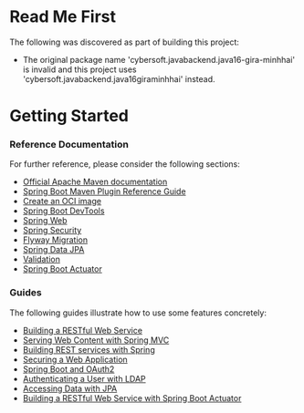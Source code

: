 # Read Me First
The following was discovered as part of building this project:

* The original package name 'cybersoft.javabackend.java16-gira-minhhai' is invalid and this project uses 'cybersoft.javabackend.java16giraminhhai' instead.

# Getting Started

### Reference Documentation
For further reference, please consider the following sections:

* [Official Apache Maven documentation](https://maven.apache.org/guides/index.html)
* [Spring Boot Maven Plugin Reference Guide](https://docs.spring.io/spring-boot/docs/2.5.10/maven-plugin/reference/html/)
* [Create an OCI image](https://docs.spring.io/spring-boot/docs/2.5.10/maven-plugin/reference/html/#build-image)
* [Spring Boot DevTools](https://docs.spring.io/spring-boot/docs/2.5.10/reference/htmlsingle/#using-boot-devtools)
* [Spring Web](https://docs.spring.io/spring-boot/docs/2.5.10/reference/htmlsingle/#boot-features-developing-web-applications)
* [Spring Security](https://docs.spring.io/spring-boot/docs/2.5.10/reference/htmlsingle/#boot-features-security)
* [Flyway Migration](https://docs.spring.io/spring-boot/docs/2.5.10/reference/htmlsingle/#howto-execute-flyway-database-migrations-on-startup)
* [Spring Data JPA](https://docs.spring.io/spring-boot/docs/2.5.10/reference/htmlsingle/#boot-features-jpa-and-spring-data)
* [Validation](https://docs.spring.io/spring-boot/docs/2.5.10/reference/htmlsingle/#boot-features-validation)
* [Spring Boot Actuator](https://docs.spring.io/spring-boot/docs/2.5.10/reference/htmlsingle/#production-ready)

### Guides
The following guides illustrate how to use some features concretely:

* [Building a RESTful Web Service](https://spring.io/guides/gs/rest-service/)
* [Serving Web Content with Spring MVC](https://spring.io/guides/gs/serving-web-content/)
* [Building REST services with Spring](https://spring.io/guides/tutorials/bookmarks/)
* [Securing a Web Application](https://spring.io/guides/gs/securing-web/)
* [Spring Boot and OAuth2](https://spring.io/guides/tutorials/spring-boot-oauth2/)
* [Authenticating a User with LDAP](https://spring.io/guides/gs/authenticating-ldap/)
* [Accessing Data with JPA](https://spring.io/guides/gs/accessing-data-jpa/)
* [Building a RESTful Web Service with Spring Boot Actuator](https://spring.io/guides/gs/actuator-service/)

